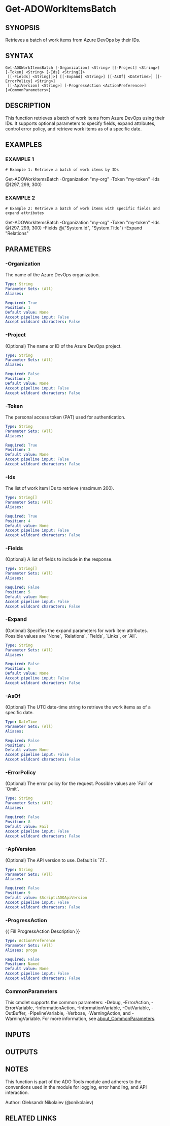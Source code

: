 ﻿---
external help file: ado.core-help.xml
Module Name: ado.core
online version: https://learn.microsoft.com/azure/devops
schema: 2.0.0
---

# Get-ADOWorkItemsBatch

## SYNOPSIS
Retrieves a batch of work items from Azure DevOps by their IDs.

## SYNTAX

```
Get-ADOWorkItemsBatch [-Organization] <String> [[-Project] <String>] [-Token] <String> [-Ids] <String[]>
 [[-Fields] <String[]>] [[-Expand] <String>] [[-AsOf] <DateTime>] [[-ErrorPolicy] <String>]
 [[-ApiVersion] <String>] [-ProgressAction <ActionPreference>] [<CommonParameters>]
```

## DESCRIPTION
This function retrieves a batch of work items from Azure DevOps using their IDs.
It supports optional parameters to specify fields, expand attributes, control error policy, and retrieve work items as of a specific date.

## EXAMPLES

### EXAMPLE 1
```
# Example 1: Retrieve a batch of work items by IDs
```

Get-ADOWorkItemsBatch -Organization "my-org" -Token "my-token" -Ids @(297, 299, 300)

### EXAMPLE 2
```
# Example 2: Retrieve a batch of work items with specific fields and expand attributes
```

Get-ADOWorkItemsBatch -Organization "my-org" -Token "my-token" -Ids @(297, 299, 300) -Fields @("System.Id", "System.Title") -Expand "Relations"

## PARAMETERS

### -Organization
The name of the Azure DevOps organization.

```yaml
Type: String
Parameter Sets: (All)
Aliases:

Required: True
Position: 1
Default value: None
Accept pipeline input: False
Accept wildcard characters: False
```

### -Project
(Optional) The name or ID of the Azure DevOps project.

```yaml
Type: String
Parameter Sets: (All)
Aliases:

Required: False
Position: 2
Default value: None
Accept pipeline input: False
Accept wildcard characters: False
```

### -Token
The personal access token (PAT) used for authentication.

```yaml
Type: String
Parameter Sets: (All)
Aliases:

Required: True
Position: 3
Default value: None
Accept pipeline input: False
Accept wildcard characters: False
```

### -Ids
The list of work item IDs to retrieve (maximum 200).

```yaml
Type: String[]
Parameter Sets: (All)
Aliases:

Required: True
Position: 4
Default value: None
Accept pipeline input: False
Accept wildcard characters: False
```

### -Fields
(Optional) A list of fields to include in the response.

```yaml
Type: String[]
Parameter Sets: (All)
Aliases:

Required: False
Position: 5
Default value: None
Accept pipeline input: False
Accept wildcard characters: False
```

### -Expand
(Optional) Specifies the expand parameters for work item attributes.
Possible values are \`None\`, \`Relations\`, \`Fields\`, \`Links\`, or \`All\`.

```yaml
Type: String
Parameter Sets: (All)
Aliases:

Required: False
Position: 6
Default value: None
Accept pipeline input: False
Accept wildcard characters: False
```

### -AsOf
(Optional) The UTC date-time string to retrieve the work items as of a specific date.

```yaml
Type: DateTime
Parameter Sets: (All)
Aliases:

Required: False
Position: 7
Default value: None
Accept pipeline input: False
Accept wildcard characters: False
```

### -ErrorPolicy
(Optional) The error policy for the request.
Possible values are \`Fail\` or \`Omit\`.

```yaml
Type: String
Parameter Sets: (All)
Aliases:

Required: False
Position: 8
Default value: Fail
Accept pipeline input: False
Accept wildcard characters: False
```

### -ApiVersion
(Optional) The API version to use.
Default is \`7.1\`.

```yaml
Type: String
Parameter Sets: (All)
Aliases:

Required: False
Position: 9
Default value: $Script:ADOApiVersion
Accept pipeline input: False
Accept wildcard characters: False
```

### -ProgressAction
{{ Fill ProgressAction Description }}

```yaml
Type: ActionPreference
Parameter Sets: (All)
Aliases: proga

Required: False
Position: Named
Default value: None
Accept pipeline input: False
Accept wildcard characters: False
```

### CommonParameters
This cmdlet supports the common parameters: -Debug, -ErrorAction, -ErrorVariable, -InformationAction, -InformationVariable, -OutVariable, -OutBuffer, -PipelineVariable, -Verbose, -WarningAction, and -WarningVariable. For more information, see [about_CommonParameters](http://go.microsoft.com/fwlink/?LinkID=113216).

## INPUTS

## OUTPUTS

## NOTES
This function is part of the ADO Tools module and adheres to the conventions used in the module for logging, error handling, and API interaction.

Author: Oleksandr Nikolaiev (@onikolaiev)

## RELATED LINKS

